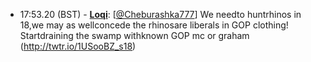 * <a id="17:53.20">17:53.20 (BST)</a> - __[Loqi](https://github.com/Loqi)__: [<a href="https://twitter.com/Cheburashka777">@Cheburashka777</a>] We needto huntrhinos in 18,we may as wellconcede the rhinosare liberals in GOP clothing! Startdraining the swamp withknown GOP mc or graham (http://twtr.io/1USooBZ_s18)
